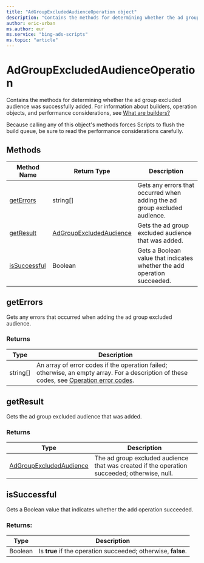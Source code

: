 ```yaml
---
title: "AdGroupExcludedAudienceOperation object"
description: "Contains the methods for determining whether the ad group excluded audience was successfully added."
author: eric-urban
ms.author: eur
ms.service: "bing-ads-scripts"
ms.topic: "article"
---
```


# AdGroupExcludedAudienceOperation

Contains the methods for determining whether the ad group excluded audience was successfully added. For information about builders, operation objects, and performance considerations, see [What are builders?](../concepts/builders.md)

Because calling any of this object's methods forces Scripts to flush the build queue, be sure to read the performance considerations carefully.


## Methods
|Method Name|Return Type|Description|
|-|-|-
[getErrors](#geterrors)|string[]|Gets any errors that occurred when adding the ad group excluded audience.
[getResult](#getresult)|[AdGroupExcludedAudience](./AdGroupExcludedAudience.md)|Gets the ad group excluded audience that was added.
[isSuccessful](#issuccessful)|Boolean|Gets a Boolean value that indicates whether the add operation succeeded.

## <a name="geterrors"></a>getErrors
Gets any errors that occurred when adding the ad group excluded audience.

### Returns
|Type|Description|
|-|-
string[]|An array of error codes if the operation failed; otherwise, an empty array. For a description of these codes, see [Operation error codes](/advertising/guides/operation-error-codes).

## <a name="getresult"></a>getResult
Gets the ad group excluded audience that was added.

### Returns
|Type|Description|
|-|-
[AdGroupExcludedAudience](./AdGroupExcludedAudience.md)|The ad group excluded audience that was created if the operation succeeded; otherwise, null.

## <a name="issuccessful"></a>isSuccessful
Gets a Boolean value that indicates whether the add operation succeeded.

### Returns:
|Type|Description|
|-|-
Boolean|Is **true** if the operation succeeded; otherwise, **false**.

